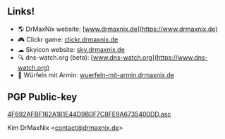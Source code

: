 ## Links!
- 🌎 DrMaxNix website: [www.drmaxnix.de](https://www.drmaxnix.de)
- 🎮 Clickr game: [clickr.drmaxnix.de](https://clickr.drmaxnix.de)
- ☁ Skyicon website: [sky.drmaxnix.de](https://sky.drmaxnix.de)
- 🔍 dns-watch.org (beta): [www.dns-watch.org](https://www.dns-watch.org)
- 🎲 Würfeln mit Armin: [wuerfeln-mit-armin.drmaxnix.de](https://wuerfeln-mit-armin.drmaxnix.de)



## PGP Public-key
[4F692AFBF162A181E44D9B0F7C8FE9A6735400DD.asc](https://raw.githubusercontent.com/DrMaxNix/DrMaxNix/main/4F692AFBF162A181E44D9B0F7C8FE9A6735400DD.asc)

Kim DrMaxNix \<contact@drmaxnix.de>
